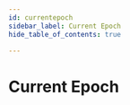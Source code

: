 ```yaml
---
id: currentepoch
sidebar_label: Current Epoch
hide_table_of_contents: true

---
```


# Current Epoch